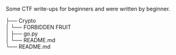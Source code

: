 Some CTF write-ups for beginners and were written by beginner.

├── Crypto<br/>
│   └── FORBIDDEN FRUIT<br/>
│       ├── go.py<br/>
│       └── README.md<br/>
└── README.md<br/>
